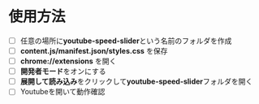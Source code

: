 # 使用方法

- [ ] 任意の場所に**youtube-speed-slider**という名前のフォルダを作成
- [ ] **content.js/manifest.json/styles.css** を保存
- [ ] **chrome://extensions** を開く
- [ ] **開発者モード**をオンにする
- [ ] **展開して読み込み**をクリックして**youtube-speed-slider**フォルダを開く
- [ ] Youtubeを開いて動作確認
